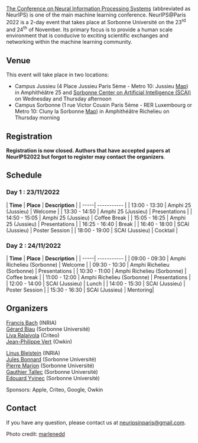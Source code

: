 <a href="https://nips.cc/">The Conference on Neural Information Processing Systems</a> (abbreviated as NeurIPS) is one of the main machine learning conference. NeurIPS@Paris 2022 is a 2-day event that takes place at Sorbonne Université on the 23<sup>rd</sup> and 24<sup>th</sup> of November. Its primary focus is to provide a human scale environment that is conducive to exciting scientific exchanges and networking within the machine learning community. 

## Venue

This event will take place in two locations: 
<ul>
	<li> Campus Jussieu (4 Place Jussieu Paris 5ème - Metro 10: Jussieu <a href="docs/assets/plan_neurips2022v2.jpg"> Map</a>) in Amphithéâtre 25 and <a href="https://scai.sorbonne-universite.fr">Sorbonne Center on Artificial Intelligence (SCAI)</a> on Wednesday and Thursday afternoon </li>
	<li> Campus Sorbonne (1 rue Victor Cousin Paris 5ème - RER Luxembourg or Metro 10: Cluny la Sorbonne <a href="docs/assets/sorbonne.png">Map</a>) in Amphithéâtre Richelieu on Thursday morning </li>
</ul>

<!---
![map](/docs/assets/plan_neurips2022v2.jpg)
![map](/docs/assets/sorbonne.png)
--->

## Registration

**Registration is now closed. Authors that have accepted papers at NeurIPS2022 but forgot to register may contact the organizers**.

## Schedule
### Day 1 : 23/11/2022

| **Time** | **Place** | **Description** |
| -----| ----------- |
| 13:00 - 13:30 | Amphi 25 (Jussieu) |  Welcome |
| 13:30 - 14:50 | Amphi 25 (Jussieu) | Presentations |
| 14:50 - 15:05 | Amphi 25 (Jussieu) | Coffee Break |
| 15:05 - 16:25 | Amphi 25 (Jussieu) | Presentations |
| 16:25 - 16:40 | Break |
| 16:40 - 18:00 | SCAI (Jussieu) | Poster Session |
| 18:00 - 19:00 | SCAI (Jussieu) | Cocktail |

### Day 2 : 24/11/2022


| **Time** | **Place** | **Description** |
| -----| ----------- |
| 09:00 - 09:30 | Amphi Richelieu (Sorbonne) | Welcome |
| 09:30 - 10:30 | Amphi Richelieu (Sorbonne) | Presentations |
| 10:30 - 11:00 | Amphi Richelieu (Sorbonne) | Coffee break |
| 11:00 - 12:00 | Amphi Richelieu (Sorbonne) | Presentations |
| 12:00 - 14:00 | SCAI (Jussieu) | Lunch |
| 14:00 - 15:30 | SCAI (Jussieu) | Poster Session |
| 15:30 - 16:30 | SCAI (Jussieu) | Mentoring|

<!---
## Covid regulations

**In order to access the conference, people need to comply with the regulation of Sorbonne Université and be equipped with a “pass sanitaire”.** You therefore need to be able to present a vaccination certificate or up to date negative test certificate or proof of having recovered from Covid. More information on this [here](https://www.gouvernement.fr/info-coronavirus).
-->

## Organizers

[Francis Bach](https://www.di.ens.fr/~fbach/) (INRIA) <br>
[Gérard Biau](https://www.lpsm.paris/pageperso/biau/) (Sorbonne Université)<br>
[Liva Ralaivola](https://pageperso.lif.univ-mrs.fr/~liva.ralaivola/doku.php) (Criteo) <br>
[Jean-Philippe Vert](https://members.cbio.mines-paristech.fr/~jvert/) (Owkin)

[Linus Bleistein](https://team.inria.fr/heka/team-members/bleistein/) (INRIA)<br>
[Jules Bonnard](https://www.isir.upmc.fr/personnel/bonnard/) (Sorbonne Université)<br>
[Pierre Marion](https://pierremarion23.github.io) (Sorbonne Université)<br>
[Gauthier Tallec](https://www.isir.upmc.fr/personnel/tallec/) (Sorbonne Université)<br>
[Edouard Yvinec](https://www.isir.upmc.fr/personnel/yvinec/) (Sorbonne Université)

Sponsors: Apple, Criteo, Google, Owkin

## Contact

If you have any question, please contact us at [neuripsinparis@gmail.com](mailto:neuripsinparis@gmail.com).


Photo credit: [marlenedd](https://www.flickr.com/photos/24241643@N00/49478118648)
